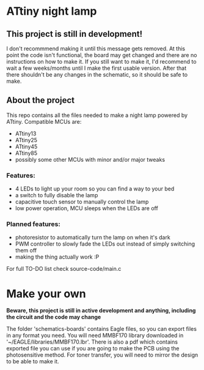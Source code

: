 # ATtiny night lamp

## This project is still in development!
I don't recommmend making it until this message gets removed. At this point the code isn't functional, the board may get changed and there are no instructions on how to make it. If you still want to make it, I'd recommend to wait a few weeks/months until I make the first usable version. After that there shouldn't be any changes in the schematic, so it should be safe to make.

## About the project

This repo contains all the files needed to make a night lamp powered by ATtiny.
Compatible MCUs are:
* ATtiny13
* ATtiny25
* ATtiny45
* ATtiny85
* possibly some other MCUs with minor and/or major tweaks

### Features:

* 4 LEDs to light up your room so you can find a way to your bed
* a switch to fully disable the lamp
* capacitive touch sensor to manually control the lamp
* low power operation, MCU sleeps when the LEDs are off

### Planned features:

* photoresistor to automatically turn the lamp on when it's dark
* PWM controller to slowly fade the LEDs out instead of simply switching them off
* making the thing actually work :P

For full TO-DO list check source-code/main.c

# Make your own

**Beware, this project is still in active development and anything, including the circuit and the code may change**

The folder 'schematics-boards' contains Eagle files, so you can export files in any format you need. You will need MMBF170 library downloaded in '~/EAGLE/libraries/MMBF170.lbr'. There is also a pdf which contains exported file you can use if you are going to make the PCB using the photosensitive method. For toner transfer, you will need to mirror the design to be able to make it. 
